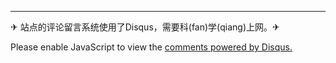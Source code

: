 ---    

<p>✈ 站点的评论留言系统使用了Disqus，需要科(fan)学(qiang)上网。✈</p>
<div id="disqus_thread"></div>
<script>
/**
*  RECOMMENDED CONFIGURATION VARIABLES: EDIT AND UNCOMMENT THE SECTION BELOW TO INSERT DYNAMIC VALUES FROM YOUR PLATFORM OR CMS.
*  LEARN WHY DEFINING THESE VARIABLES IS IMPORTANT: https://disqus.com/admin/universalcode/#configuration-variables*/
/*
var disqus_config = function () {
var disqus_shortname = '{{ site.disqus }}'; // required: replace example with your forum shortname
};
*/
(function() { // DON'T EDIT BELOW THIS LINE
var d = document, s = d.createElement('script');
s.src = 'https://bh3nvn-blog.disqus.com/embed.js';
s.setAttribute('data-timestamp', +new Date());
(d.head || d.body).appendChild(s);
})();
</script>
<noscript>Please enable JavaScript to view the <a href="https://disqus.com/?ref_noscript">comments powered by Disqus.</a></noscript>
                                

